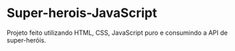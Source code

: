 # Super-herois-JavaScript
Projeto feito utilizando HTML, CSS, JavaScript puro e consumindo a API de super-heróis.
